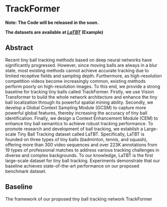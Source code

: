 # TrackFormer

**Note: The Code will be released in the soon.**

  **The datasets are available at *[LaTBT](https://drive.google.com/file/d/1UM8Lg7fzoQK822b2itSl-p1gWvTDfBvB/view?usp=sharing)* (Example)**

## Abstract
Recent tiny ball tracking methods based on deep neural networks have significantly progressed. However, since moving balls are always in a blur state, most existing methods cannot achieve accurate tracking due to limited receptive fields and sampling depth. Furthermore, as high-resolution competition videos become increasingly common, existing methods perform poorly on high-resolution images. To this end, we provide a strong baseline for tracking tiny balls called TrackFormer. Firstly, we use Vision Transformer to build the whole network architecture and enhance the tiny ball localization through its powerful spatial mining ability. Secondly, we develop a Global Context Sampling Module (GCSM) to capture more powerful global features, thereby increasing the accuracy of tiny ball identification. Finally, we design a Context Enhancement Module (CEM) to enhance tiny ball semantics to achieve robust tracking performance. To promote research and development of ball tracking, we establish a Large-scale Tiny Ball Tracking dataset called LaTBT. Specifically, LaTBT is founded on three types of tiny balls (badminton, tennis, and squash), offering more than 300 video sequences and over 223K annotations from 19 types of professional matches to address various tracking challenges in diverse and complex backgrounds. To our knowledge, LaTBT is the first large-scale dataset for tiny ball tracking. Experiments demonstrate that our baseline achieves state-of-the-art performance on our proposed benchmark dataset.


## Baseline
The framework of our proposed tiny ball tracking network TrackFormer


